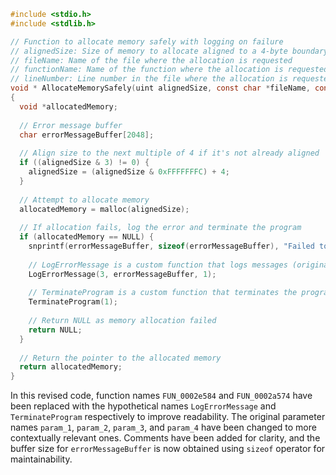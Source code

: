 ```c
#include <stdio.h>
#include <stdlib.h>

// Function to allocate memory safely with logging on failure
// alignedSize: Size of memory to allocate aligned to a 4-byte boundary
// fileName: Name of the file where the allocation is requested
// functionName: Name of the function where the allocation is requested
// lineNumber: Line number in the file where the allocation is requested
void * AllocateMemorySafely(uint alignedSize, const char *fileName, const char *functionName, int lineNumber)
{
  void *allocatedMemory;
  
  // Error message buffer
  char errorMessageBuffer[2048];
  
  // Align size to the next multiple of 4 if it's not already aligned
  if ((alignedSize & 3) != 0) {
    alignedSize = (alignedSize & 0xFFFFFFFC) + 4;
  }
  
  // Attempt to allocate memory
  allocatedMemory = malloc(alignedSize);
  
  // If allocation fails, log the error and terminate the program
  if (allocatedMemory == NULL) {
    snprintf(errorMessageBuffer, sizeof(errorMessageBuffer), "Failed to malloc size %d from %s %s:%d", alignedSize, fileName, functionName, lineNumber);
    
    // LogErrorMessage is a custom function that logs messages (original name was FUN_0002e584)
    LogErrorMessage(3, errorMessageBuffer, 1);
    
    // TerminateProgram is a custom function that terminates the program (original name was FUN_0002a574)
    TerminateProgram(1);
    
    // Return NULL as memory allocation failed
    return NULL;
  }
  
  // Return the pointer to the allocated memory
  return allocatedMemory;
}
```

In this revised code, function names `FUN_0002e584` and `FUN_0002a574` have been replaced with the hypothetical names `LogErrorMessage` and `TerminateProgram` respectively to improve readability. The original parameter names `param_1`, `param_2`, `param_3`, and `param_4` have been changed to more contextually relevant ones. Comments have been added for clarity, and the buffer size for `errorMessageBuffer` is now obtained using `sizeof` operator for maintainability.